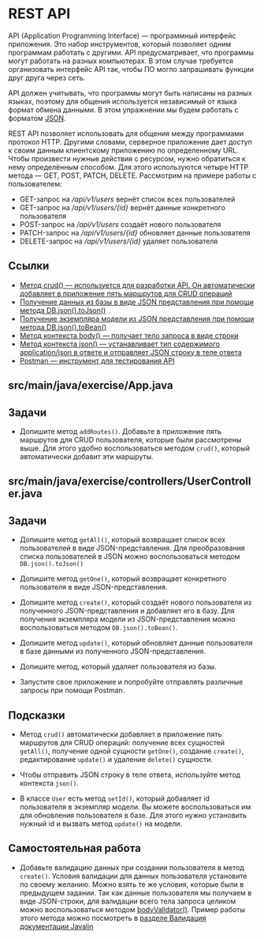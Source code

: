 # REST API

API (Application Programming Interface) — программный интерфейс приложения. Это набор инструментов, который позволяет одним программам работать с другими. API предусматривает, что программы могут работать на разных компьютерах. В этом случае требуется организовать интерфейс API так, чтобы ПО могло запрашивать функции друг друга через сеть.

API должен учитывать, что программы могут быть написаны на разных языках, поэтому для общения используется независимый от языка формат обмена данными. В этом упражнении мы будем работать с форматом [JSON](https://ru.wikipedia.org/wiki/JSON).

REST API позволяет использовать для общения между программами протокол HTTP. Другими словами, серверное приложение дает доступ к своим данным клиентскому приложению по определенному URL. Чтобы произвести нужные действия с ресурсом, нужно обратиться к нему определённым способом. Для этого используются четыре HTTP метода — GET, POST, PATCH, DELETE. Рассмотрим на примере работы с пользователем:

* GET-запрос на */api/v1/users* вернёт список всех пользователей
* GET-запрос на */api/v1/users/{id}* вернёт данные конкретного пользователя
* POST-запрос на */api/v1/users* создаёт нового пользователя
* PATCH-запрос на */api/v1/users/{id}* обновляет данные пользователя
* DELETE-запрос на */api/v1/users/{id}* удаляет пользователя

## Ссылки

* [Метод crud() — используется для разработки API. Он автоматически добавляет в приложение пять маршрутов для CRUD операций](https://javalin.io/documentation#handler-groups)
* [Получение данных из базы в виде JSON представления при помощи метода DB.json().toJson()](https://ebean.io/apidoc/11/io/ebean/text/json/JsonContext.html#toJson-java.lang.Object-)
* [Получение экземпляра модели из JSON представления при помощи метода DB.json().toBean()](https://ebean.io/apidoc/11/io/ebean/text/json/JsonContext.html#toBean-java.lang.Class-java.lang.String-)
* [Метод контекста body() — получает тело запроса в виде строки](https://javadoc.io/doc/io.javalin/javalin/latest/io/javalin/http/Context.html)
* [Метод контекста json() — устанавливает тип содержимого application/json в ответе и отправляет JSON строку в теле ответа](https://javadoc.io/static/io.javalin/javalin/4.1.1/io/javalin/http/Context.html#json(Object))
* [Postman — инструмент для тестирования API](https://www.postman.com/)

## src/main/java/exercise/App.java

## Задачи

* Допишите метод `addRoutes()`. Добавьте в приложение пять маршрутов для CRUD пользователя, которые были рассмотрены выше. Для этого удобно воспользоваться методом `crud()`, который автоматически добавит эти маршруты.

## src/main/java/exercise/controllers/UserController.java

## Задачи

* Допишите метод `getAll()`, который возвращает список всех пользователей в виде JSON-представления. Для преобразования списка пользователей в JSON можно воспользоваться методом `DB.json().toJson()`

* Допишите метод `getOne()`, который возвращает конкретного пользователя в виде JSON-представления.

* Допишите метод `create()`, который создаёт нового пользователя из полученного JSON-представления и добавляет его в базу. Для получения экземпляра модели из JSON-представления можно воспользоваться методом `DB.json().toBean()`.

* Допишите метод `update()`, который обновляет данные пользователя в базе данными из полученного JSON-представления.

* Допишите метод, который удаляет пользователя из базы.

* Запустите свое приложение и попробуйте отправлять различные запросы при помощи Postman.

## Подсказки

* Метод `crud()` автоматически добавляет в приложение пять маршрутов для CRUD операций: получение всех сущностей `getAll()`, получение одной сущности `getOne()`, создание `create()`, редактирование `update()` и удаление `delete()` сущности.

* Чтобы отправить JSON строку в теле ответа, используйте метод контекста `json()`.

* В классе `User` есть метод `setId()`, который добавляет id пользователя в экземпляр модели. Вы можете воспользоваться им для обновления пользователя в базе. Для этого нужно установить нужный id и вызвать метод `update()` на модели.

## Самостоятельная работа

* Добавьте валидацию данных при создании пользователя в метод `create()`. Условия валидации для данных пользователя установите по своему желанию. Можно взять те же условия, которые были в предыдущем задании. Так как данные пользователя мы получаем в виде JSON-строки, для валидации всего тела запроса целиком можно воспользоваться методом [bodyValidator()](https://javadoc.io/static/io.javalin/javalin/4.1.1/io/javalin/http/Context.html#bodyValidator(Class)). Пример работы этого метода можно посмотреть в [разделе Валидация документации Javalin](https://javalin.io/documentation#validation)
